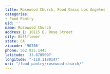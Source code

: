 ```yaml
---
title: Rosewood Church, Food Oasis Los Angeles
categories:
- Food Pantry
uid: ''
name: Rosewood Church
address_1: 10115 E. Rose Street
city: Bellflower
state: CA
zipcode: '90706'
phone: 562.925.1443
latitude: '33.8705097'
longitude: "-118.1180147"
uri: "/food-pantry/rosewood-church/"
---
```


